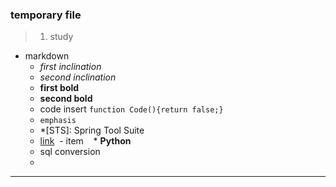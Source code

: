 ### temporary file

>1. study
  - markdown<br/>
    * *first inclination*<br/>
    * _second inclination_<br/>
    * **first bold**<br/>
    * __second bold__<br/>
    * code insert `function Code(){return false;}`<br/>
    * ```emphasis```
    * *[STS]: Spring Tool Suite
    * [link](http://multiplekey.blogspot.kr/ "go")
  - item
    * **Python**
    * sql conversion
    *
***
